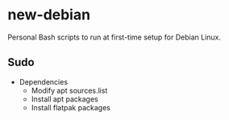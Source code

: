 # new-debian
Personal Bash scripts to run at first-time setup for Debian Linux.

## Sudo
* Dependencies
  * Modify apt sources.list
  * Install apt packages
  * Install flatpak packages
